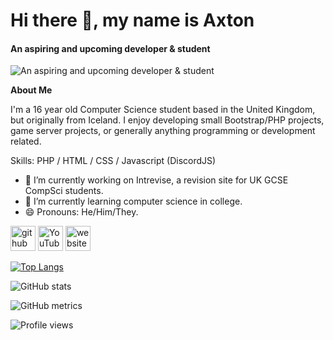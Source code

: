 # Hi there 👋, my name is Axton
#### An aspiring and upcoming developer & student
![An aspiring and upcoming developer & student](https://cdn.discordapp.com/attachments/765690365256007692/917549627711062086/Hello_Im_axtonprice__nAn_aspiring_developer.png)

**About Me**

I'm a 16 year old Computer Science student based in the United Kingdom, but originally from Iceland. I enjoy developing small Bootstrap/PHP projects, game server projects, or generally anything programming or development related.

Skills: PHP / HTML / CSS /  Javascript (DiscordJS)

- 🔭 I’m currently working on Intrevise, a revision site for UK GCSE CompSci students. 
- 🌱 I’m currently learning computer science in college. 
- 😄 Pronouns: He/Him/They. 


[<img src='https://cdn.jsdelivr.net/npm/simple-icons@3.0.1/icons/github.svg' alt='github' height='40'>](https://github.com/axtonprice)  [<img src='https://cdn.jsdelivr.net/npm/simple-icons@3.0.1/icons/youtube.svg' alt='YouTube' height='40'>](https://www.youtube.com/channel/UCQ33WJtEvMq4g6M3g8foeQQ)  [<img src='https://cdn.jsdelivr.net/npm/simple-icons@3.0.1/icons/icloud.svg' alt='website' height='40'>](https://axtonprice.com)  

[![Top Langs](https://github-readme-stats.vercel.app/api/top-langs/?username=axtonprice)](https://github.com/anuraghazra/github-readme-stats)

![GitHub stats](https://github-readme-stats.vercel.app/api?username=axtonprice&show_icons=true&count_private=true)  

![GitHub metrics](https://metrics.lecoq.io/axtonprice)  

![Profile views](https://gpvc.arturio.dev/axtonprice)  
